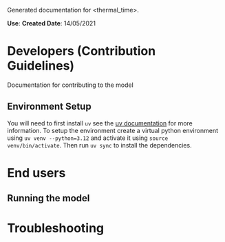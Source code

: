 Generated documentation for <thermal_time>.

**Use**:
**Created Date**: 14/05/2021

# Developers (Contribution Guidelines)

Documentation for contributing to the model

## Environment Setup

You will need to first install `uv` see the [uv documentation](https://docs.astral.sh/uv/getting-started/installation/) for more information.
To setup the environment create a virtual python environment using `uv venv --python=3.12` and activate it using `source venv/bin/activate`.
Then run `uv sync` to install the dependencies.

# End users

## Running the model

# Troubleshooting
